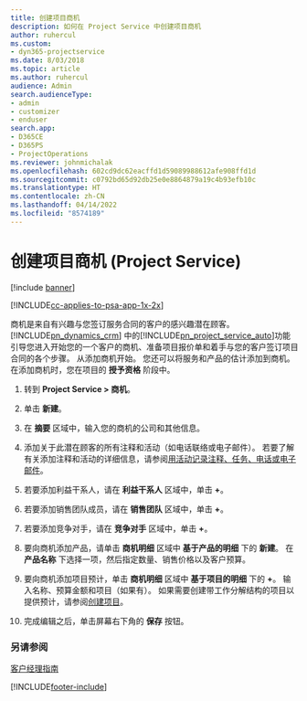 ```yaml
---
title: 创建项目商机
description: 如何在 Project Service 中创建项目商机
author: ruhercul
ms.custom:
- dyn365-projectservice
ms.date: 8/03/2018
ms.topic: article
ms.author: ruhercul
audience: Admin
search.audienceType:
- admin
- customizer
- enduser
search.app:
- D365CE
- D365PS
- ProjectOperations
ms.reviewer: johnmichalak
ms.openlocfilehash: 602cd9dc62eacffd1d59089988612afe908ffd1d
ms.sourcegitcommit: c0792bd65d92db25e0e8864879a19c4b93efb10c
ms.translationtype: HT
ms.contentlocale: zh-CN
ms.lasthandoff: 04/14/2022
ms.locfileid: "8574189"
---
```

# <a name="create-a-project-opportunity-project-service"></a>创建项目商机 (Project Service)

[!include [banner](../includes/psa-now-project-operations.md)]

[!INCLUDE[cc-applies-to-psa-app-1x-2x](../includes/cc-applies-to-psa-app-1x-2x.md)]

商机是来自有兴趣与您签订服务合同的客户的感兴趣潜在顾客。 [!INCLUDE[pn_dynamics_crm](../includes/pn-dynamics-crm.md)] 中的[!INCLUDE[pn_project_service_auto](../includes/pn-project-service-auto.md)]功能引导您进入开始您的一个客户的商机、准备项目报价单和着手与您的客户签订项目合同的各个步骤。 从添加商机开始。 您还可以将服务和产品的估计添加到商机。 在添加商机时，您在项目的 **授予资格** 阶段中。  
  
1.  转到 **Project Service > 商机**。  
  
2.  单击 **新建**。  
  
3.  在 **摘要** 区域中，输入您的商机的公司和其他信息。  
  
4.  添加关于此潜在顾客的所有注释和活动（如电话联络或电子邮件）。 若要了解有关添加注释和活动的详细信息，请参阅[用活动记录注释、任务、电话或电子邮件](/dynamics365/customerengagement/on-premises/basics/work-with-activities)。  
  
5.  若要添加利益干系人，请在 **利益干系人** 区域中，单击 **+**。  
  
6.  若要添加销售团队成员，请在 **销售团队** 区域中，单击 **+**。  
  
7.  若要添加竞争对手，请在 **竞争对手** 区域中，单击 **+**。  
  
8.  要向商机添加产品，请单击 **商机明细** 区域中 **基于产品的明细** 下的 **新建**。 在 **产品名称** 下选择一项，然后指定数量、销售价格以及客户预算。  
  
9. 要向商机添加项目预计，单击 **商机明细** 区域中 **基于项目的明细** 下的 **+**。 输入名称、预算金额和项目（如果有）。 如果需要创建带工作分解结构的项目以提供预计，请参阅[创建项目](../psa/create-project.md)。  
  
10. 完成编辑之后，单击屏幕右下角的 **保存** 按钮。  
  
### <a name="see-also"></a>另请参阅  
 [客户经理指南](../psa/account-manager-guide.md)


[!INCLUDE[footer-include](../includes/footer-banner.md)]
